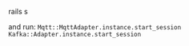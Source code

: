 rails s

and run:
`
Mqtt::MqttAdapter.instance.start_session  
Kafka::Adapter.instance.start_session
`
